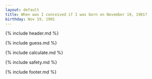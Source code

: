 ```yaml
---
layout: default
title: When was I conceived if I was born on November 19, 1901?
birthday: Nov 19, 1901
---
```


{% include header.md %}

{% include guess.md %}

{% include calculate.md %}

{% include safety.md %}

{% include footer.md %}



